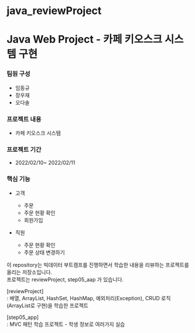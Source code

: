# java_reviewProject
Java Web Project - 카페 키오스크 
시스템 구현
==
### 팀원 구성
- 임동규
- 장우재
- 오다솔
  
  
### 프로젝트 내용
- 카페 키오스크 시스템

### 프로젝트 기간
- 2022/02/10~ 2022/02/11

### 핵심 기능
- 고객
  - 주문
  - 주문 현황 확인
  - 회원가입


- 직원
  - 주문 현황 확인
  - 주문 상태 변경하기












이 repository는 빅데이터 부트캠프를 진행하면서 학습한 내용을 리뷰하는 프로젝트를 올리는 저장소입니다.  
프로젝트는 reviewProject, step05_aap 가 있습니다.  


[reviewProject]  
: 배열, ArrayList, HashSet, HashMap, 예외처리(Exception), CRUD 로직(ArrayList로 구현)을 학습한 프로젝트

[step05_app]  
: MVC 패턴 학습 프로젝트 - 학생 정보로 여러가지 실습
